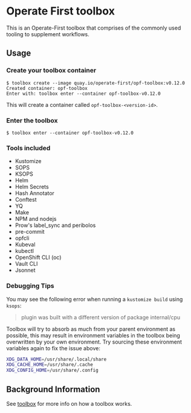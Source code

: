 # Operate First toolbox

This is an Operate-First toolbox that comprises of the commonly used tooling to supplement workflows.

## Usage

### Create your toolbox container

```shell
$ toolbox create --image quay.io/operate-first/opf-toolbox:v0.12.0
Created container: opf-toolbox
Enter with: toolbox enter --container opf-toolbox-v0.12.0
```

This will create a container called `opf-toolbox-<version-id>`.

### Enter the toolbox

```shell
$ toolbox enter --container opf-toolbox-v0.12.0
```

### Tools included

- Kustomize
- SOPS
- KSOPS
- Helm
- Helm Secrets
- Hash Annotator
- Conftest
- YQ
- Make
- NPM and nodejs
- Prow's label_sync and peribolos
- pre-commit
- opfcli
- Kubeval
- kubectl
- OpenShift CLI (oc)
- Vault CLI
- Jsonnet

### Debugging Tips

You may see the following error when running a `kustomize build` using `ksops`:

> plugin was built with a different version of package internal/cpu

Toolbox will try to absorb as much from your parent environment as possible, this may result in environment variables
in the toolbox being overwritten by your own environment. Try sourcing these environment variables again to fix the issue
above:

```bash
XDG_DATA_HOME=/usr/share/.local/share
XDG_CACHE_HOME=/usr/share/.cache
XDG_CONFIG_HOME=/usr/share/.config
```

## Background Information

See [toolbox](https://github.com/containers/toolbox) for more info on how a toolbox works.
